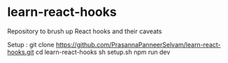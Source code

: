 # learn-react-hooks

Repository to brush up React hooks and their caveats

Setup :
git clone https://github.com/PrasannaPanneerSelvam/learn-react-hooks.git
cd learn-react-hooks
sh setup.sh
npm run dev
